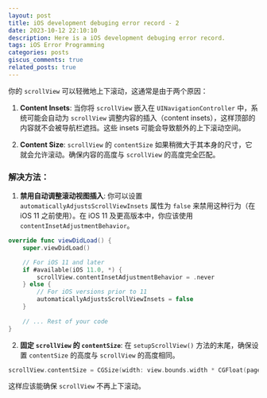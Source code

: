 ```yaml
---
layout: post
title: iOS development debuging error record - 2
date: 2023-10-12 22:10:10
description: Here is a iOS development debuging error record.
tags: iOS Error Programming
categories: posts
giscus_comments: true
related_posts: true
---
```



你的 `scrollView` 可以轻微地上下滚动，这通常是由于两个原因：

1. **Content Insets**: 当你将 `scrollView` 嵌入在 `UINavigationController` 中，系统可能会自动为 `scrollView` 调整内容的插入（content insets），这样顶部的内容就不会被导航栏遮挡。这些 insets 可能会导致额外的上下滚动空间。

2. **Content Size**: `scrollView` 的 `contentSize` 如果稍微大于其本身的尺寸，它就会允许滚动。确保内容的高度与 `scrollView` 的高度完全匹配。

### 解决方法：

1. **禁用自动调整滚动视图插入**:
   你可以设置 `automaticallyAdjustsScrollViewInsets` 属性为 `false` 来禁用这种行为（在 iOS 11 之前使用）。在 iOS 11 及更高版本中，你应该使用 `contentInsetAdjustmentBehavior`。

```swift
override func viewDidLoad() {
    super.viewDidLoad()

    // For iOS 11 and later
    if #available(iOS 11.0, *) {
        scrollView.contentInsetAdjustmentBehavior = .never
    } else {
        // For iOS versions prior to 11
        automaticallyAdjustsScrollViewInsets = false
    }
    
    // ... Rest of your code
}
```

2. **固定 `scrollView` 的 `contentSize`**:
   在 `setupScrollView()` 方法的末尾，确保设置 `contentSize` 的高度与 `scrollView` 的高度相同。

```swift
scrollView.contentSize = CGSize(width: view.bounds.width * CGFloat(pages.count), height: view.bounds.height)
```

这样应该能确保 `scrollView` 不再上下滚动。